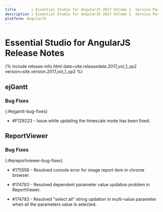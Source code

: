 ```yaml
---
title 		: Essential Studio for AngularJS 2017 Volume 1  Service Pack 2 Release Notes
description : Essential Studio for AngularJS 2017 Volume 1  Service Pack 2 Release Notes
platform: AngularJS
---
```


# Essential Studio for AngularJS Release Notes

{% include release-info.html date=site.releasedate.2017_vol_1_sp2 version=site.version.2017_vol_1_sp2 %} 





## ejGantt

### Bug Fixes
{:#ejgantt-bug-fixes}

* \#F129223 - Issue while updating the timescale mode has been fixed.

## ReportViewer

### Bug Fixes    
{:#ejreportviewer-bug-fixes}
* \#175558 - Resolved console error for image report item in chrome browser.

* \#174783 - Resolved dependent parameter value updation problem in ReportViewer.

* \#174783 - Resolved "select all" string updation in multi-value parameter when all the parameters value is selected.


